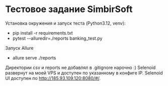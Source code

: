 # Тестовое задание SimbirSoft

Установка окружения и запуск теста (Python3.12, venv):

- pip install -r requirements.txt
- pytest --alluredir=./reports banking_test.py

Запуск Allure

- allure serve ./reports

Директории csv и reports не добавлял в .gitignore нарочно :)
Selenoid развернут на моей VPS и доступен по указанному в конфиге IP.
Selenoid UI доступен по http://185.93.109.120:8080/#/.